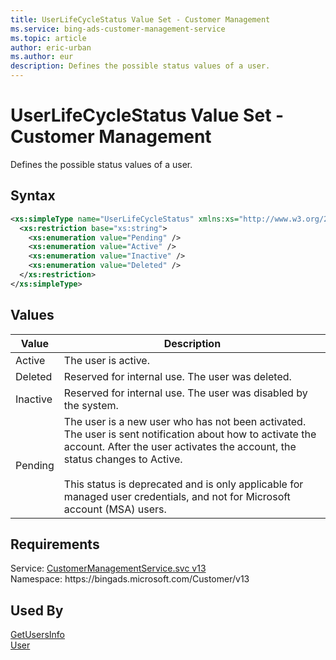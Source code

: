 ```yaml
---
title: UserLifeCycleStatus Value Set - Customer Management
ms.service: bing-ads-customer-management-service
ms.topic: article
author: eric-urban
ms.author: eur
description: Defines the possible status values of a user.
---
```

# UserLifeCycleStatus Value Set - Customer Management
Defines the possible status values of a user.

## Syntax
```xml
<xs:simpleType name="UserLifeCycleStatus" xmlns:xs="http://www.w3.org/2001/XMLSchema">
  <xs:restriction base="xs:string">
    <xs:enumeration value="Pending" />
    <xs:enumeration value="Active" />
    <xs:enumeration value="Inactive" />
    <xs:enumeration value="Deleted" />
  </xs:restriction>
</xs:simpleType>
```

## <a name="values"></a>Values

|Value|Description|
|-----------|---------------|
|<a name="active"></a>Active|The user is active.|
|<a name="deleted"></a>Deleted|Reserved for internal use. The user was deleted.|
|<a name="inactive"></a>Inactive|Reserved for internal use. The user was disabled by the system.|
|<a name="pending"></a>Pending|The user is a new user who has not been activated. The user is sent notification about how to activate the account. After the user activates the account, the status changes to Active.<br/><br/>This status is deprecated and is only applicable for managed user credentials, and not for Microsoft account (MSA) users. |

## Requirements
Service: [CustomerManagementService.svc v13](https://clientcenter.api.bingads.microsoft.com/Api/CustomerManagement/v13/CustomerManagementService.svc)  
Namespace: https\://bingads.microsoft.com/Customer/v13  

## Used By
[GetUsersInfo](getusersinfo.md)  
[User](user.md)  
